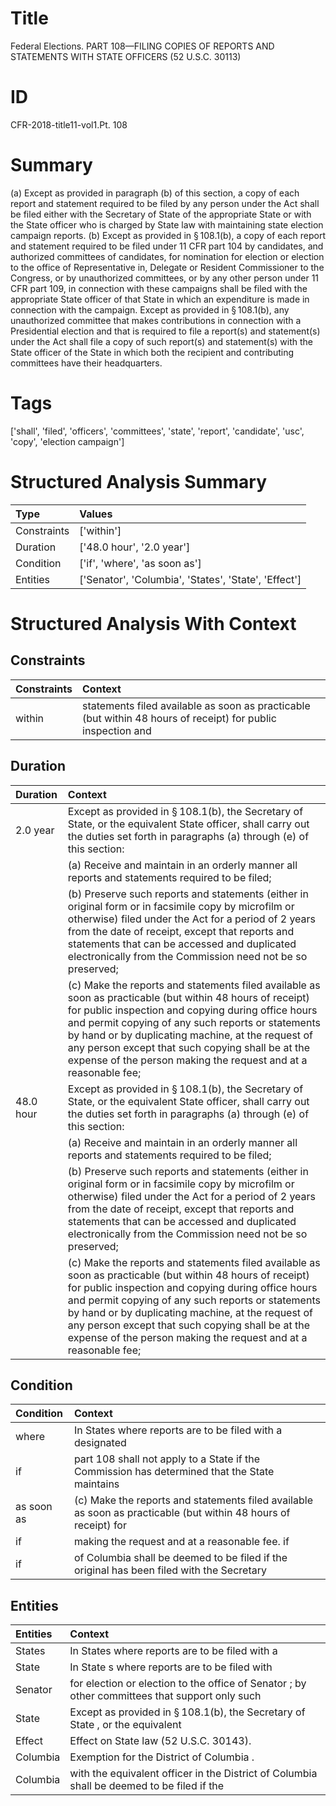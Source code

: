 # Title

 Federal Elections. PART 108—FILING COPIES OF REPORTS AND STATEMENTS WITH STATE OFFICERS (52 U.S.C. 30113)


# ID

 CFR-2018-title11-vol1.Pt. 108


# Summary

(a) Except as provided in paragraph (b) of this section, a copy of each report and statement required to be filed by any person under the Act shall be filed either with the Secretary of State of the appropriate State or with the State officer who is charged by State law with maintaining state election campaign reports.
(b) Except as provided in &#167;&#8201;108.1(b), a copy of each report and statement required to be filed under 11 CFR part 104 by candidates, and authorized committees of candidates, for nomination for election or election to the office of Representative in, Delegate or Resident Commissioner to the Congress, or by unauthorized committees, or by any other person under 11 CFR part 109, in connection with these campaigns shall be filed with the appropriate State officer of that State in which an expenditure is made in connection with the campaign.
Except as provided in &#167;&#8201;108.1(b), any unauthorized committee that makes contributions in connection with a Presidential election and that is required to file a report(s) and statement(s) under the Act shall file a copy of such report(s) and statement(s) with the State officer of the State in which both the recipient and contributing committees have their headquarters.


# Tags

['shall', 'filed', 'officers', 'committees', 'state', 'report', 'candidate', 'usc', 'copy', 'election campaign']


# Structured Analysis Summary

| Type        | Values                                               |
|:------------|:-----------------------------------------------------|
| Constraints | ['within']                                           |
| Duration    | ['48.0 hour', '2.0 year']                            |
| Condition   | ['if', 'where', 'as soon as']                        |
| Entities    | ['Senator', 'Columbia', 'States', 'State', 'Effect'] |


# Structured Analysis With Context

 


## Constraints

| Constraints   | Context                                                                                                      |
|:--------------|:-------------------------------------------------------------------------------------------------------------|
| within        | statements filed available as soon as practicable (but within 48 hours of receipt) for public inspection and |


## Duration

| Duration   | Context                                                                                                                                                                                                                                                                                                                                                                                                       |
|:-----------|:--------------------------------------------------------------------------------------------------------------------------------------------------------------------------------------------------------------------------------------------------------------------------------------------------------------------------------------------------------------------------------------------------------------|
| 2.0 year   | Except as provided in &#167;&#8201;108.1(b), the Secretary of State, or the equivalent State officer, shall carry out the duties set forth in paragraphs (a) through (e) of this section:                                                                                                                                                                                                                     |
|            |             (a) Receive and maintain in an orderly manner all reports and statements required to be filed;                                                                                                                                                                                                                                                                                                    |
|            |             (b) Preserve such reports and statements (either in original form or in facsimile copy by microfilm or otherwise) filed under the Act for a period of 2 years from the date of receipt, except that reports and statements that can be accessed and duplicated electronically from the Commission need not be so preserved;                                                                       |
|            |             (c) Make the reports and statements filed available as soon as practicable (but within 48 hours of receipt) for public inspection and copying during office hours and permit copying of any such reports or statements by hand or by duplicating machine, at the request of any person except that such copying shall be at the expense of the person making the request and at a reasonable fee; |
| 48.0 hour  | Except as provided in &#167;&#8201;108.1(b), the Secretary of State, or the equivalent State officer, shall carry out the duties set forth in paragraphs (a) through (e) of this section:                                                                                                                                                                                                                     |
|            |             (a) Receive and maintain in an orderly manner all reports and statements required to be filed;                                                                                                                                                                                                                                                                                                    |
|            |             (b) Preserve such reports and statements (either in original form or in facsimile copy by microfilm or otherwise) filed under the Act for a period of 2 years from the date of receipt, except that reports and statements that can be accessed and duplicated electronically from the Commission need not be so preserved;                                                                       |
|            |             (c) Make the reports and statements filed available as soon as practicable (but within 48 hours of receipt) for public inspection and copying during office hours and permit copying of any such reports or statements by hand or by duplicating machine, at the request of any person except that such copying shall be at the expense of the person making the request and at a reasonable fee; |


## Condition

| Condition   | Context                                                                                                         |
|:------------|:----------------------------------------------------------------------------------------------------------------|
| where       | In States  where reports are to be filed with a designated                                                      |
| if          | part 108 shall not apply to a State if the Commission has determined that the State maintains                   |
| as soon as  | (c) Make the reports and statements filed available as soon as practicable (but within 48 hours of receipt) for |
| if          | making the request and at a reasonable fee. if                                                                  |
| if          | of Columbia shall be deemed to be filed if the original has been filed with the Secretary                       |


## Entities

| Entities   | Context                                                                                        |
|:-----------|:-----------------------------------------------------------------------------------------------|
| States     | In  States where reports are to be filed with a                                                |
| State      | In  State s where reports are to be filed with                                                 |
| Senator    | for election or election to the office of Senator ; by other committees that support only such |
| State      | Except as provided in &#167;&#8201;108.1(b), the Secretary of  State , or the equivalent       |
| Effect     | Effect  on State law (52 U.S.C. 30143).                                                        |
| Columbia   | Exemption for the District of  Columbia .                                                      |
| Columbia   | with the equivalent officer in the District of Columbia shall be deemed to be filed if the     |


